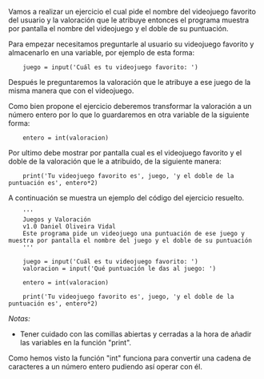 Vamos a realizar un ejercicio el cual pide el nombre del videojuego favorito del usuario y la valoración que le atribuye entonces el programa muestra por pantalla el nombre del videojuego y el doble de su puntuación.

Para empezar necesitamos preguntarle al usuario su videojuego favorito y almacenarlo en una variable, por ejemplo de esta forma:

```
    juego = input('Cuál es tu videojuego favorito: ')
```

Después le preguntaremos la valoración que le atribuye a ese juego de la misma manera que con el videojuego.

Como bien propone el ejercicio deberemos transformar la valoración a un número entero por lo que lo guardaremos en otra variable de la siguiente forma:

```
    entero = int(valoracion)
```

Por ultimo debe mostrar por pantalla cual es el videojuego favorito y el doble de la valoración que le a atribuido, de la siguiente manera:

```
    print('Tu videojuego favorito es', juego, 'y el doble de la puntuación es', entero*2)
```

A continuación se muestra un ejemplo del código del ejercicio resuelto.

```
    '''
    Juegos y Valoración
    v1.0 Daniel Oliveira Vidal
    Este programa pide un videojuego una puntuación de ese juego y muestra por pantalla el nombre del juego y el doble de su puntuación 
    '''
    
    juego = input('Cuál es tu videojuego favorito: ')
    valoracion = input('Qué puntuación le das al juego: ')

    entero = int(valoracion)

    print('Tu videojuego favorito es', juego, 'y el doble de la puntuación es', entero*2)
```

*Notas:*

- Tener cuidado con las comillas abiertas y cerradas a la hora de añadir las variables en la función "print".

Como hemos visto la función "int" funciona para convertir una cadena de caracteres a un número entero pudiendo así operar con él.
